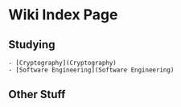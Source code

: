 # Wiki Index Page

## Studying
    - [Cryptography](Cryptography)
    - [Software Engineering](Software Engineering)

## Other Stuff
